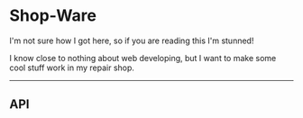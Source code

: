 # Shop-Ware
I'm not sure how I got here, so if you are reading this I'm stunned!

I know close to nothing about web developing, but I want to make some cool stuff work in my repair shop.

---
## API 
